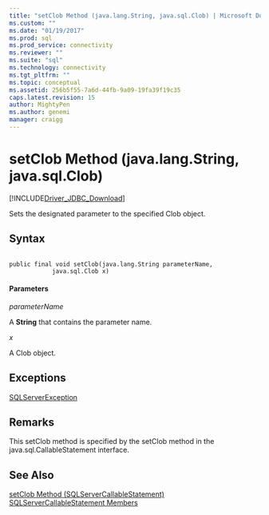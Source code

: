 ```yaml
---
title: "setClob Method (java.lang.String, java.sql.Clob) | Microsoft Docs"
ms.custom: ""
ms.date: "01/19/2017"
ms.prod: sql
ms.prod_service: connectivity
ms.reviewer: ""
ms.suite: "sql"
ms.technology: connectivity
ms.tgt_pltfrm: ""
ms.topic: conceptual
ms.assetid: 256b5f55-7a6d-44fb-9a09-19fa39f19c35
caps.latest.revision: 15
author: MightyPen
ms.author: genemi
manager: craigg
---
```

# setClob Method (java.lang.String, java.sql.Clob)
[!INCLUDE[Driver_JDBC_Download](../../../includes/driver_jdbc_download.md)]

  Sets the designated parameter to the specified Clob object.  
  
## Syntax  
  
```  
  
public final void setClob(java.lang.String parameterName,  
            java.sql.Clob x)  
```  
  
#### Parameters  
 *parameterName*  
  
 A **String** that contains the parameter name.  
  
 *x*  
  
 A Clob object.  
  
## Exceptions  
 [SQLServerException](../../../connect/jdbc/reference/sqlserverexception-class.md)  
  
## Remarks  
 This setClob method is specified by the setClob method in the java.sql.CallableStatement interface.  
  
## See Also  
 [setClob Method &#40;SQLServerCallableStatement&#41;](../../../connect/jdbc/reference/setclob-method-sqlservercallablestatement.md)   
 [SQLServerCallableStatement Members](../../../connect/jdbc/reference/sqlservercallablestatement-members.md)  
  
  
